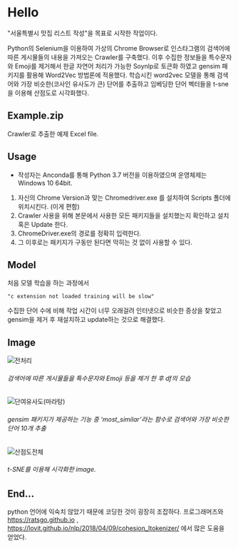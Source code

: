 Hello
==

"서울특별시 맛집 리스트 작성"을 목표로 시작한 작업이다.

Python의 Selenium을 이용하여 가상의 Chrome Browser로 인스타그램의 검색어에 따른 게시물들의 내용을 가져오는 Crawler를 구축했다. 
이후 수집한 정보들을 특수문자와 Emoji를 제거해서 한글 자연어 처리가 가능한 Soynlp로 토큰화 하였고
gensim 패키지를 활용해 Word2Vec 방법론에 적용했다.
학습시킨 word2vec 모델을 통해 검색어와 가장 비슷한(코사인 유사도가 큰) 단어를 추출하고
임베딩한 단어 벡터들을 t-sne을 이용해 산점도로 시각화했다.

Example.zip
-----------

Crawler로 추출한 예제 Excel file.

Usage
-----

* 작성자는 Anconda를 통해 Python 3.7 버전을 이용하였으며 운영체제는 Windows 10 64bit.
1. 자신의 Chrome Version과 맞는 Chromedriver.exe 를 설치하여 Scripts 폴더에 위치시킨다. (이게 편함)
2. Crawler 사용을 위해 본문에서 사용한 모든 패키지들을 설치했는지 확인하고 설치 혹은 Update 한다.
3. ChromeDriver.exe의 경로를 정확히 입력한다.
4. 그 이후로는 패키지가 구동만 된다면 막히는 것 없이 사용할 수 있다.


Model
-----
처음 모델 학습을 하는 과정에서

```"c extension not loaded training will be slow" ```

수집한 단어 수에 비해 작업 시간이 너무 오래걸려 인터넷으로 비슷한 증상을 찾았고
gensim을 제거 후 재설치하고 update하는 것으로 해결했다.


Image
-----
![전처리](https://user-images.githubusercontent.com/49060963/58888309-2b80a600-8722-11e9-9a1c-701716d538c0.JPG)
###### 검색어에 따른 게시물들을 특수문자와 Emoji 등을 제거 한 후 df의 모습


![단여유사도(마라탕)](https://user-images.githubusercontent.com/49060963/58888177-f5432680-8721-11e9-9bef-88bd81871bbd.JPG)
###### gensim 패키지가 제공하는 기능 중 ‘most_similar’라는 함수로 검색어와 가장 비슷한 단어 10개 추출



![산점도전체](https://user-images.githubusercontent.com/49060963/58888552-8914f280-8722-11e9-8a68-c6043cc2037a.png)
###### t-SNE를 이용해 시각화한 image.



End...
------
python 언어에 익숙치 않았기 때문에 코딩한 것이 굉장히 조잡하다.
프로그래머즈와 https://ratsgo.github.io , https://lovit.github.io/nlp/2018/04/09/cohesion_ltokenizer/
에서 많은 도움을 얻었다.
